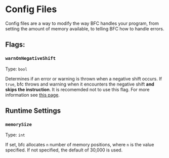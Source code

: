 # Config Files

Config files are a way to modify the way BFC handles your program, from setting the amount of memory available, to telling BFC how to handle errors.

## Flags:

### `warnOnNegativeShift`

Type: `bool`

Determines if an error or warning is thrown when a negative shift occurs. If `true`, bfc throws and warning when it encounters the negative shift **and skips the instruction**. It is recomemded not to use this flag. For more information see [this page](</BFC/whyYouShouldntUseThewarnOnNegativeShiftFlag>).

## Runtime Settings

### `memorySize`

Type: `int`

If set, bfc allocates `n` number of memory positions, where `n` is the value specified. If not specified, the default of 30,000 is used.